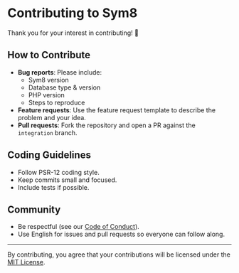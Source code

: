 # Contributing to Sym8

Thank you for your interest in contributing! 🎉

## How to Contribute
- __Bug reports__: Please include:
  - Sym8 version
  - Database type & version
  - PHP version
  - Steps to reproduce
- __Feature requests__: Use the feature request template to describe the problem and your idea.
- __Pull requests__: Fork the repository and open a PR against the `integration` branch.

## Coding Guidelines
- Follow PSR-12 coding style.
- Keep commits small and focused.
- Include tests if possible.

## Community
- Be respectful (see our [Code of Conduct](./CODE_OF_CONDUCT.md)).
- Use English for issues and pull requests so everyone can follow along.

---

By contributing, you agree that your contributions will be licensed under the [MIT License](./LICENSE).
